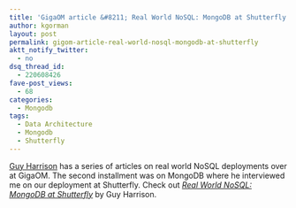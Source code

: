 ```yaml
---
title: 'GigaOM article &#8211; Real World NoSQL: MongoDB at Shutterfly'
author: kgorman
layout: post
permalink: gigom-article-real-world-nosql-mongodb-at-shutterfly
aktt_notify_twitter:
  - no
dsq_thread_id:
  - 220608426
fave-post_views:
  - 68
categories:
  - Mongodb
tags:
  - Data Architecture
  - Mongodb
  - Shutterfly
---
```

[Guy Harrison][1] has a series of articles on real world NoSQL deployments over at GigaOM. The second installment was on MongoDB where he interviewed me on our deployment at Shutterfly. Check out *[Real World NoSQL: MongoDB at Shutterfly][2]* by Guy Harrison.

 [1]: http://guyharrison.squarespace.com/
 [2]: http://http://gigaom.com/cloud/real-world-nosql-mongodb-at-shutterfly/
